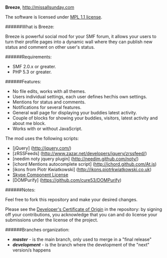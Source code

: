 **Breeze**, http://missallsunday.com

The software is licensed under [MPL 1.1 license](http://www.mozilla.org/MPL/MPL-1.1.html).

######What is Breeze:

Breeze is powerful social mod for your SMF forum, it allows your users to turn their profile pages into a dynamic wall where they can publish new status and comment on other user's status.

######Requirements:

- SMF 2.0.x or greater.
- PHP 5.3 or greater.

######Features:

- No file edits, works with all themes.
- Users individual settings, each user defines her/his own settings.
- Mentions for status and comments.
- Notifications for several features.
- General wall page for displaying your buddies latest activity.
- Couple of blocks for showing your buddies, visitors, latest activity and about me block.
- Works with or without JavaScript.

The mod uses the following scripts:

- [jQuery] (http://jquery.com/)
- [zRSSFeeds] (http://www.zazar.net/developers/jquery/zrssfeed/)
- [needim noty jquery plugin] (http://needim.github.com/noty/)
- [ichord Mentions autocomplete script] (http://ichord.github.com/At.js)
- [ikons from Piotr Kwiatkowski] (http://ikons.piotrkwiatkowski.co.uk)
- [Skype Component License](http://blogs.skype.com/2006/09/01/icons-and-strings)
- [DOMPurify] (https://github.com/cure53/DOMPurify)

######Notes:

Feel free to fork this repository and make your desired changes.

Please see the [Developer's Certificate of Origin](https://github.com/MissAllSunday/Breeze/blob/master/DCO.txt) in the repository:
by signing off your contributions, you acknowledge that you can and do license your submissions under the license of the project.

######Branches organization:
* ***master*** - is the main branch, only used to merge in a "final release"
* ***development*** - is the branch where the development of the "next" version/s happens